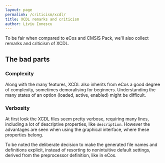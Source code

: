```yaml
---
layout: page
permalink: /criticism/xcdl/
title: XCDL remarks and criticism
author: Liviu Ionescu
---
```


To be fair when compared to eCos and CMSIS Pack, we'll also collect remarks and criticism of XCDL.

## The bad parts

### Complexity

Along with the many features, XCDL also inherits from eCos a good degree of complexity, sometimes demoralising for beginners. Understanding the many states of an option (loaded, active, enabled) might be difficult.

### Verbosity

At first look the XCDL files seem pretty verbose, requiring many lines, including a lot of descriptive properties, like `description`. However the advantages are seen when using the graphical interface, where these properties belong.

To be noted the deliberate decision to make the generated file names and definitions explicit, instead of resorting to nonintuitive default settings, derived from the preprocessor definition, like in eCos.
